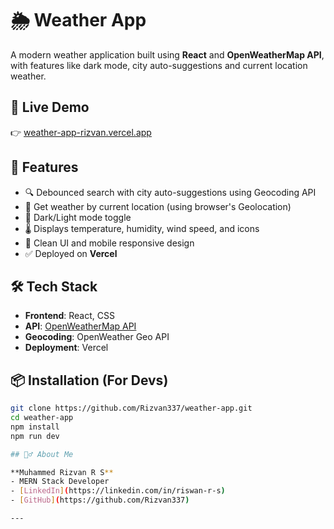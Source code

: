 # 🌦️ Weather App

A modern weather application built using **React** and **OpenWeatherMap API**, with features like dark mode, city auto-suggestions and current location weather.

## 🔗 Live Demo
👉 [weather-app-rizvan.vercel.app](https://weather-app-rizvan.vercel.app)

## 🚀 Features

- 🔍 Debounced search with city auto-suggestions using Geocoding API
- 📍 Get weather by current location (using browser's Geolocation)
- 🌙 Dark/Light mode toggle
- 🌡️ Displays temperature, humidity, wind speed, and icons
- 🎨 Clean UI and mobile responsive design
- ✅ Deployed on **Vercel**

## 🛠️ Tech Stack

- **Frontend**: React, CSS
- **API**: [OpenWeatherMap API](https://openweathermap.org/api)
- **Geocoding**: OpenWeather Geo API
- **Deployment**: Vercel

## 📦 Installation (For Devs)

```bash
git clone https://github.com/Rizvan337/weather-app.git
cd weather-app
npm install
npm run dev

## 🙋‍♂️ About Me

**Muhammed Rizvan R S**  
- MERN Stack Developer  
- [LinkedIn](https://linkedin.com/in/riswan-r-s)  
- [GitHub](https://github.com/Rizvan337)

---
